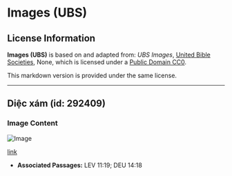 # Images (UBS)

## License Information

**Images (UBS)** is based on and adapted from: _UBS Images_, [United Bible Societies](https://unitedbiblesocieties.org/), None, which is licensed under a [Public Domain CC0](https://creativecommons.org/public-domain/cc0/).

This markdown version is provided under the same license.



--------------------------------

## Diệc xám (id: 292409)

### Image Content

![Image](https://cdn.aquifer.bible/aquifer-content/resources/Media/WEB-0277_grey_heron.jpg)

[link](https://cdn.aquifer.bible/aquifer-content/resources/Media/WEB-0277_grey_heron.jpg)

* **Associated Passages:** LEV 11:19; DEU 14:18

